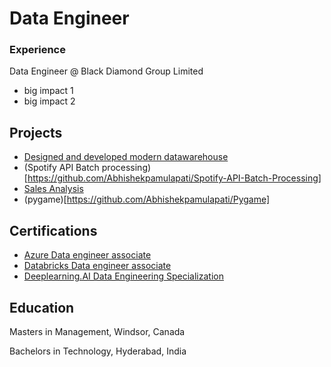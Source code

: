 # Data Engineer

### Experience
Data Engineer @ Black Diamond Group Limited
- big impact 1
- big impact 2 
## Projects
- [Designed and developed modern datawarehouse](https://github.com/Abhishekpamulapati/sql-data-warehouse-project)
- (Spotify API Batch processing)[https://github.com/Abhishekpamulapati/Spotify-API-Batch-Processing] 
- [Sales Analysis](https://github.com/Abhishekpamulapati/SalesAnalysis)
- (pygame)[https://github.com/Abhishekpamulapati/Pygame]

## Certifications
- [Azure Data engineer associate](https://learn.microsoft.com/api/credentials/share/en-us/AbhishekPamulapati-2015/908E5F1BFC8F239C?sharingId)
- [Databricks Data engineer associate](https://credentials.databricks.com/ed35a0f0-3ede-4c26-b0be-86d4bcb2966)
- [Deeplearning.AI Data Engineering Specialization](https://coursera.org/share/e72782d21dc80db174e37ced3a396ff2)
## Education
Masters in Management, Windsor, Canada 

Bachelors in Technology, Hyderabad, India
